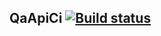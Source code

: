 ## QaApiCi [![Build status](https://ci.appveyor.com/api/projects/status/fqe9lebb0oyg3nut?svg=true)](https://ci.appveyor.com/project/GreeceNut/qaapici)

